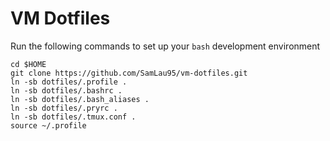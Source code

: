 # VM Dotfiles
Run the following commands to set up your `bash` development environment

    cd $HOME
    git clone https://github.com/SamLau95/vm-dotfiles.git
    ln -sb dotfiles/.profile .
    ln -sb dotfiles/.bashrc .
    ln -sb dotfiles/.bash_aliases .
    ln -sb dotfiles/.pryrc .
    ln -sb dotfiles/.tmux.conf .
    source ~/.profile

